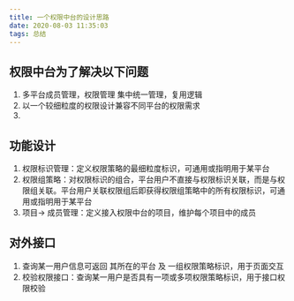 ```yaml
---
title: 一个权限中台的设计思路
date: 2020-08-03 11:35:03
tags: 总结
---
```


## 权限中台为了解决以下问题
1. 多平台成员管理，权限管理 集中统一管理，复用逻辑
2. 以一个较细粒度的权限设计兼容不同平台的权限需求
3.  


## 功能设计
1. 权限标识管理：定义权限策略的最细粒度标识，可通用或指明用于某平台
3. 权限组策略：对权限标识的组合，平台用户不直接与权限标识关联，而是与权限组关联。平台用户关联权限组后即获得权限组策略中的所有权限标识，可通用或指明用于某平台
2. 项目-> 成员管理：定义接入权限中台的项目，维护每个项目中的成员

## 对外接口
1. 查询某一用户信息可返回 其所在的平台 及 一组权限策略标识，用于页面交互
2. 校验权限接口：查询某一用户是否具有一项或多项权限策略标识，用于接口权限校验